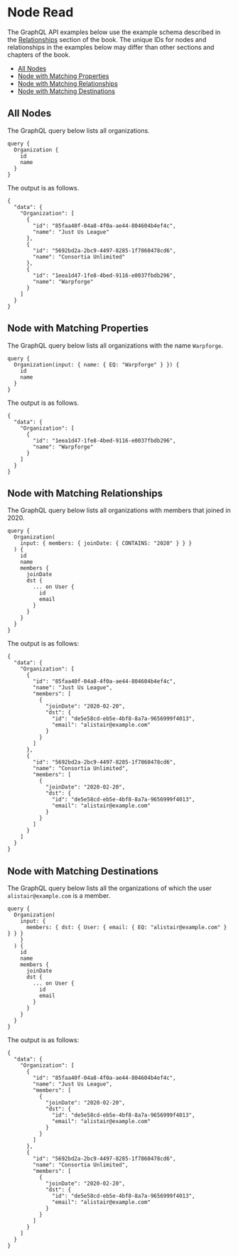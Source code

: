 # Node Read

The GraphQL API examples below use the example schema described in the [Relationships](../configuration/relationships.html) section of the book. The unique IDs for nodes and relationships  in the examples below may differ than other sections and chapters of the book.

* [All Nodes](#all-nodes)
* [Node with Matching Properties](#node-with-matching-properties)
* [Node with Matching Relationships](#node-with-matching-relationships)
* [Node with Matching Destinations](#node-with-matching-destinations)

## All Nodes

The GraphQL query below lists all organizations.

```
query {
  Organization {
    id
    name
  }
}
```

The output is as follows.

```
{
  "data": {
    "Organization": [
      {
        "id": "85faa40f-04a8-4f0a-ae44-804604b4ef4c",
        "name": "Just Us League"
      },
      {
        "id": "5692bd2a-2bc9-4497-8285-1f7860478cd6",
        "name": "Consortia Unlimited"
      },
      {
        "id": "1eea1d47-1fe8-4bed-9116-e0037fbdb296",
        "name": "Warpforge"
      }
    ]
  }
}
```

## Node with Matching Properties

The GraphQL query below lists all organizations with the name `Warpforge`.

```
query {
  Organization(input: { name: { EQ: "Warpforge" } }) {
    id
    name
  }
}
```

The output is as follows.

```
{
  "data": {
    "Organization": [
      {
        "id": "1eea1d47-1fe8-4bed-9116-e0037fbdb296",
        "name": "Warpforge"
      }
    ]
  }
}
```

## Node with Matching Relationships

The GraphQL query below lists all organizations with members that joined in 2020.

```
query {
  Organization(
    input: { members: { joinDate: { CONTAINS: "2020" } } }
  ) {
    id
    name
    members {
      joinDate
      dst {
        ... on User {
          id
          email
        }
      }
    }
  }
}
```

The output is as follows:

```
{
  "data": {
    "Organization": [
      {
        "id": "85faa40f-04a8-4f0a-ae44-804604b4ef4c",
        "name": "Just Us League",
        "members": [
          {
            "joinDate": "2020-02-20",
            "dst": {
              "id": "de5e58cd-eb5e-4bf8-8a7a-9656999f4013",
              "email": "alistair@example.com"
            }
          }
        ]
      },
      {
        "id": "5692bd2a-2bc9-4497-8285-1f7860478cd6",
        "name": "Consortia Unlimited",
        "members": [
          {
            "joinDate": "2020-02-20",
            "dst": {
              "id": "de5e58cd-eb5e-4bf8-8a7a-9656999f4013",
              "email": "alistair@example.com"
            }
          }
        ]
      }
    ]
  }
}
```

## Node with Matching Destinations

The GraphQL query below lists all the organizations of which the user `alistair@example.com` is a member.

```
query {
  Organization(
    input: {
      members: { dst: { User: { email: { EQ: "alistair@example.com" } } } }
    }
  ) {
    id
    name
    members {
      joinDate
      dst {
        ... on User {
          id
          email
        }
      }
    }
  }
}
```

The output is as follows:

```
{
  "data": {
    "Organization": [
      {
        "id": "85faa40f-04a8-4f0a-ae44-804604b4ef4c",
        "name": "Just Us League",
        "members": [
          {
            "joinDate": "2020-02-20",
            "dst": {
              "id": "de5e58cd-eb5e-4bf8-8a7a-9656999f4013",
              "email": "alistair@example.com"
            }
          }
        ]
      },
      {
        "id": "5692bd2a-2bc9-4497-8285-1f7860478cd6",
        "name": "Consortia Unlimited",
        "members": [
          {
            "joinDate": "2020-02-20",
            "dst": {
              "id": "de5e58cd-eb5e-4bf8-8a7a-9656999f4013",
              "email": "alistair@example.com"
            }
          }
        ]
      }
    ]
  }
}
```
